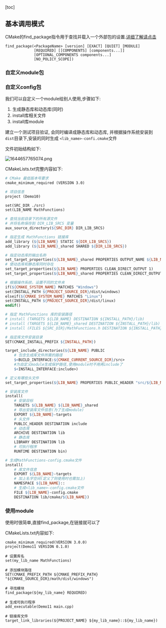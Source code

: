 [toc]


## 基本调用模式

CMake的find_package指令用于查找并载入一个外部包的设置.[详细了解请点击](https://zhuanlan.zhihu.com/p/60479441)

```
find_package(<PackageName> [version] [EXACT] [QUIET] [MODULE]
             [REQUIRED] [[COMPONENTS] [components...]]
             [OPTIONAL_COMPONENTS components...]
             [NO_POLICY_SCOPE])
```

### 自定义module包


### 自定义config包

我们可以自定义一个module给别人使用,步骤如下:

1. 生成静态库和动态库(同时)
2. install库相关文件
3. install库module

建立一个测试项目验证, 会同时编译成静态库和动态库, 并根据操作系统安装到 `dist`目录下,安装的同时生成 `<lib_name>-confi.cmake`文件

文件初始结构如下:

![1644657765074.png](image/cmake之find_package/1644657765074.png)

CMakeLists.txt完整内容如下:

```makefile
# CMake 最低版本号要求
cmake_minimum_required (VERSION 3.0)

# 项目信息
project (Demo10)

set(SRC_DIR ./src)
set(LIB_NAME MathFunctions)

# 查找当前目录下的所有源文件
# 并将名称保存到 DIR_LIB_SRCS 变量
aux_source_directory(${SRC_DIR} DIR_LIB_SRCS)

# 指定生成 MathFunctions 链接库
add_library (${LIB_NAME} STATIC ${DIR_LIB_SRCS})
add_library (${LIB_NAME}_shared SHARED ${DIR_LIB_SRCS})

# 指定动态库的输出名称
set_target_properties(${LIB_NAME}_shared PROPERTIES OUTPUT_NAME ${LIB_NAME})
# 使动态库和静态库同时存在
set_target_properties(${LIB_NAME} PROPERTIES CLEAN_DIRECT_OUTPUT 1)
set_target_properties(${LIB_NAME}_shared PROPERTIES CLEAN_DIRECT_OUTPUT 1)

# 根据操作系统，设置不同的文件夹
if(${CMAKE_SYSTEM_NAME} MATCHES "Windows")
set(INSTALL_PATH ${PROJECT_SOURCE_DIR}/dist/windows)
elseif(${CMAKE_SYSTEM_NAME} MATCHES "Linux")
set(INSTALL_PATH ${PROJECT_SOURCE_DIR}/dist/linux)
endif()

# 指定 MathFunctions 库的安装路径
# install (TARGETS ${LIB_NAME} DESTINATION ${INSTALL_PATH}/lib)
# install (TARGETS ${LIB_NAME}_shared DESTINATION ${INSTALL_PATH}/lib)
# install (FILES ${SRC_DIR}/MathFunctions.h DESTINATION ${INSTALL_PATH}/include)

# 指定库文件安装目录
SET(CMAKE_INSTALL_PREFIX ${INSTALL_PATH})

target_include_directories(${LIB_NAME} PUBLIC
    # 包含生成库文件所需的路径
    $<BUILD_INTERFACE:${CMAKE_CURRENT_SOURCE_DIR}/src>  
    #为自定义module生成保护路径,使用module时不用再include了
    $<INSTALL_INTERFACE:include>)   

# 定义有哪些头文件
set_target_properties(${LIB_NAME} PROPERTIES PUBLIC_HEADER "src/${LIB_NAME}.h")

# 安装库文件
install(
    # 安装目标
    TARGETS ${LIB_NAME} ${LIB_NAME}_shared
    # 导出安装库文件信息(为了生成module)
    EXPORT ${LIB_NAME}-targets
    # 头文件
    PUBLIC_HEADER DESTINATION include
    # 动态库
    ARCHIVE DESTINATION lib
    # 静态库
    LIBRARY DESTINATION lib
    # 可执行程序
    RUNTIME DESTINATION bin)

# 生成MathFunctions-config.cmake文件
install(
    # 库文件信息
    EXPORT ${LIB_NAME}-targets
    # 加上名字空间(定义了则使用时也需加上)
    NAMESPACE ${LIB_NAME}::
    # 生成<lib_name>-config.cmake文件
    FILE ${LIB_NAME}-config.cmake
    DESTINATION lib/cmake/${LIB_NAME})
```

### 使用module

使用时很简单,直接find_package,在链接就可以了

CMakeLists.txt内容如下:

```
cmake_minimum_required(VERSION 3.0.0)
project(Demo11 VERSION 0.1.0)

# 设置库名
set(my_lib_name MathFunctions)

# 添加模块路径
SET(CMAKE_PREFIX_PATH ${CMAKE_PREFIX_PATH} "${CMAKE_SOURCE_DIR}/math/dist/windows")

# 寻找模块
find_package(${my_lib_name} REQUIRED)

# 生成可执行程序
add_executable(Demo11 main.cpp)

# 链接库文件
target_link_libraries(${PROJECT_NAME} ${my_lib_name}::${my_lib_name})
```
